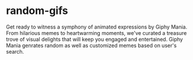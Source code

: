 # random-gifs
Get ready to witness a symphony of animated expressions by Giphy Mania. From hilarious memes to heartwarming moments, we've curated a treasure trove of visual delights that will keep you engaged and entertained. Giphy Mania genrates random as well as customized memes based on user's search. 
